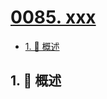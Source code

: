 # [0085. xxx](https://github.com/Tdahuyou/TNotes.leetcode/tree/main/notes/0085.%20xxx)

<!-- region:toc -->

- [1. 📝 概述](#1--概述)

<!-- endregion:toc -->

## 1. 📝 概述
